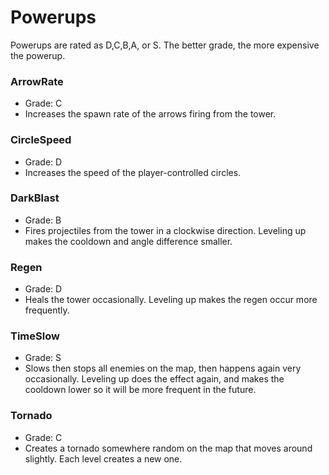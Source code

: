 # Powerups

Powerups are rated as D,C,B,A, or S. The better grade, the more expensive the powerup.

### ArrowRate

- Grade: C
- Increases the spawn rate of the arrows firing from the tower.

### CircleSpeed

- Grade: D
- Increases the speed of the player-controlled circles.

### DarkBlast

- Grade: B
- Fires projectiles from the tower in a clockwise direction. Leveling up makes the cooldown and angle difference smaller.

### Regen

- Grade: D
- Heals the tower occasionally. Leveling up makes the regen occur more frequently.

### TimeSlow

- Grade: S
- Slows then stops all enemies on the map, then happens again very occasionally. Leveling up does the effect again, and makes the cooldown lower so it will be more frequent in the future.

### Tornado

- Grade: C
- Creates a tornado somewhere random on the map that moves around slightly. Each level creates a new one.

